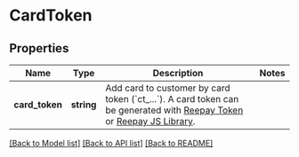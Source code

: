 # CardToken

## Properties
Name | Type | Description | Notes
------------ | ------------- | ------------- | -------------
**card_token** | **string** | Add card to customer by card token (&#x60;ct_...&#x60;). A card token can be generated with [Reepay Token](https://docs.reepay.com/token/) or [Reepay JS Library](https://docs.reepay.com/js/). | 

[[Back to Model list]](../README.md#documentation-for-models) [[Back to API list]](../README.md#documentation-for-api-endpoints) [[Back to README]](../README.md)


